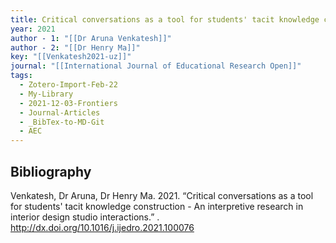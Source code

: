 ```yaml
---
title: Critical conversations as a tool for students' tacit knowledge construction -  An interpretive research in interior design studio interactions
year: 2021
author - 1: "[[Dr Aruna Venkatesh]]"
author - 2: "[[Dr Henry Ma]]"
key: "[[Venkatesh2021-uz]]"
journal: "[[International Journal of Educational Research Open]]"
tags:
  - Zotero-Import-Feb-22
  - My-Library
  - 2021-12-03-Frontiers
  - Journal-Articles
  - _BibTex-to-MD-Git
  - AEC
---
```


## Bibliography
Venkatesh, Dr Aruna, Dr Henry Ma. 2021. “Critical conversations as a tool for students' tacit knowledge construction -  An interpretive research in interior design studio interactions.” . http://dx.doi.org/10.1016/j.ijedro.2021.100076